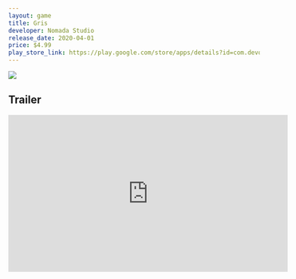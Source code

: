 ```yaml
---
layout: game
title: Gris
developer: Nomada Studio
release_date: 2020-04-01
price: $4.99
play_store_link: https://play.google.com/store/apps/details?id=com.devolver.grispaid
---
```


<!-- Write your game description here. -->

<!-- Add your image embeds here. Remember to place images in assets/images/ -->
<img src="{{ 'assets/images/gris_gameplay.jpg' | relative_url }}" />
<!-- IMPORTANT: Please manually place the image file 'gris_gameplay.jpg' into the 'assets/images/' directory. -->

<!-- Optional: Add a rating section -->
<!-- ## My Rating
<!-- **Overall:** ⭐⭐⭐⭐☆ -->

<!-- Optional: Add a trailer section -->
## Trailer
<iframe width="560" height="315" src="https://www.youtube.com/embed/xtWnBHG6dis?si=sJq0kuXV8KObVKB3" title="YouTube video player" frameborder="0" allow="accelerometer; autoplay; clipboard-write; encrypted-media; gyroscope; picture-in-picture; web-share" referrerpolicy="strict-origin-when-cross-origin" allowfullscreen></iframe>